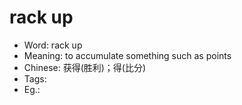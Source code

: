 # rack up

- Word: rack up
- Meaning: to accumulate something such as points
- Chinese: 获得(胜利)；得(比分)
- Tags: 
- Eg.: 
